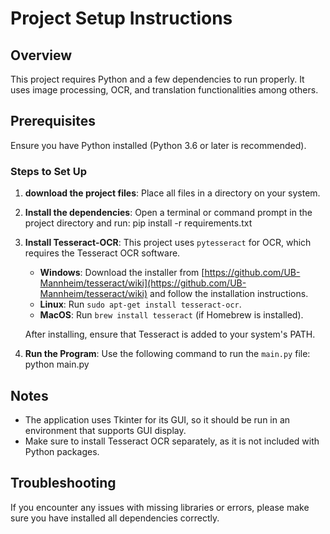 # Project Setup Instructions

## Overview
This project requires Python and a few dependencies to run properly. It uses image processing, OCR, and translation functionalities among others.

## Prerequisites
Ensure you have Python installed (Python 3.6 or later is recommended).

### Steps to Set Up

1. **download the project files**: Place all files in a directory on your system.
2. **Install the dependencies**: 
   Open a terminal or command prompt in the project directory and run:
   pip install -r requirements.txt
   
3. **Install Tesseract-OCR**:
   This project uses `pytesseract` for OCR, which requires the Tesseract OCR software. 
   - **Windows**: Download the installer from [https://github.com/UB-Mannheim/tesseract/wiki](https://github.com/UB-Mannheim/tesseract/wiki) and follow the installation instructions.
   - **Linux**: Run `sudo apt-get install tesseract-ocr`.
   - **MacOS**: Run `brew install tesseract` (if Homebrew is installed).
   
   After installing, ensure that Tesseract is added to your system's PATH.

4. **Run the Program**:
   Use the following command to run the `main.py` file:
   python main.py
   

## Notes
- The application uses Tkinter for its GUI, so it should be run in an environment that supports GUI display.
- Make sure to install Tesseract OCR separately, as it is not included with Python packages.

## Troubleshooting
If you encounter any issues with missing libraries or errors, please make sure you have installed all dependencies correctly.

